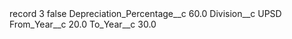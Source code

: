 <?xml version="1.0" encoding="UTF-8"?>
<CustomMetadata xmlns="http://soap.sforce.com/2006/04/metadata" xmlns:xsi="http://www.w3.org/2001/XMLSchema-instance" xmlns:xsd="http://www.w3.org/2001/XMLSchema">
    <label>record 3</label>
    <protected>false</protected>
    <values>
        <field>Depreciation_Percentage__c</field>
        <value xsi:type="xsd:double">60.0</value>
    </values>
    <values>
        <field>Division__c</field>
        <value xsi:type="xsd:string">UPSD</value>
    </values>
    <values>
        <field>From_Year__c</field>
        <value xsi:type="xsd:double">20.0</value>
    </values>
    <values>
        <field>To_Year__c</field>
        <value xsi:type="xsd:double">30.0</value>
    </values>
</CustomMetadata>
